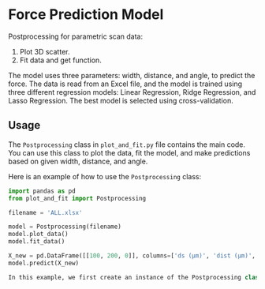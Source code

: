 # Force Prediction Model

Postprocessing for parametric scan data: 
  1. Plot 3D scatter.
  2. Fit data and get function.

The model uses three parameters: width, distance, and angle, to predict the force. The data is read from an Excel file, and the model is trained using three different regression models: Linear Regression, Ridge Regression, and Lasso Regression. The best model is selected using cross-validation.

## Usage

The `Postprocessing` class in `plot_and_fit.py` file contains the main code. You can use this class to plot the data, fit the model, and make predictions based on given width, distance, and angle.

Here is an example of how to use the `Postprocessing` class:

```python
import pandas as pd
from plot_and_fit import Postprocessing

filename = 'ALL.xlsx'

model = Postprocessing(filename)
model.plot_data()
model.fit_data()

X_new = pd.DataFrame([[100, 200, 0]], columns=['ds (µm)', 'dist (µm)', 'theta (deg)'])
model.predict(X_new)

In this example, we first create an instance of the Postprocessing class by passing the path of the Excel file. Then, we call the plot_data method to plot the data, the fit_data method to fit the model, and the predict method to make predictions.
